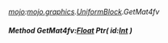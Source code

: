 _[mojo](../../modules/mojo/mojo-module.md):[mojo.graphics](../../modules/mojo/mojo-graphics.md).[UniformBlock](../../modules/mojo/mojo-graphics-uniformblock.md).GetMat4fv_
##### Method GetMat4fv:[Float](../../modules/wonkey/wonkey-types-float.md) Ptr( id:[Int](../../modules/wonkey/wonkey-types-int.md) )
